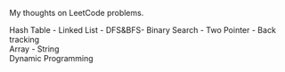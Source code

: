My thoughts on LeetCode problems.     

Hash Table - Linked List - DFS&BFS- Binary Search - Two Pointer - Back tracking     
Array - String    
Dynamic Programming   
